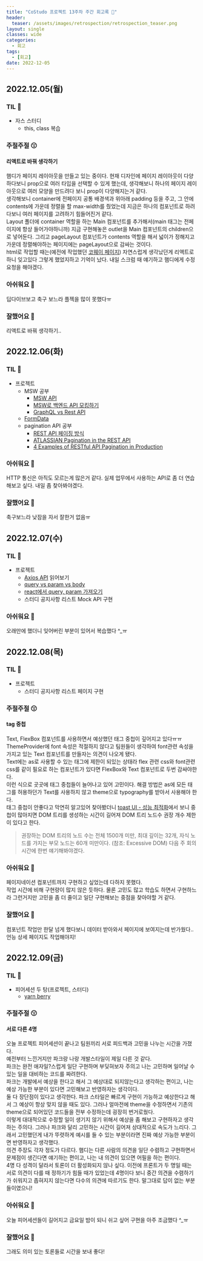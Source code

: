 ```yaml
---
title: "CoStudo 프로젝트 13주차 주간 회고록 🙂"
header:
  teaser: /assets/images/retrospection/retrospection_teaser.png
layout: single
classes: wide
categories:
  - 회고
tags:
  - [회고]
date: 2022-12-05
---
```


## 2022.12.05(월)

### TIL 🧐

- 자스 스터디
  - this, class 복습

### 주절주절 😗

#### 리액트로 바꿔 생각하기

햄디가 페이지 레이아웃을 만들고 있는 중이다. 현재 디자인에 페이지 레이아웃이 다양하다보니 prop으로 여러 타입을 선택할 수 있게 했는데, 생각해보니 하나의 페이지 레이아웃으로 여러 모양을 만드려다 보니 prop이 다양해지는거 같다.  
생각해보니 container에 전페이지 공통 배경색과 위아래 padding 등을 주고, 그 안에 contents에 가운데 정렬을 할 max-width를 줬었는데 지금은 하나의 컴포넌트로 하려다보니 여러 페이지를 고려하기 힘들어진거 같다.  
Layout 폴더에 container 역할을 하는 Main 컴포넌트를 추가해서(main 태그는 전페이지에 항상 들어가야하니까) 지금 구현해놓은 outlet을 Main 컴포넌트의 children으로 넣어둔다. 그리고 pageLayout 컴포넌트가 contents 역할을 해서 넓이가 정해지고 가운데 정렬해야하는 페이지에는 pageLayout으로 감싸는 것이다.  
html로 작업할 때는(예전에 작업했던 [코웨이 페이지](https://www.coway.com/cowayservice/mattress/info)) 자연스럽게 생각났던게 리액트로 하니 잊고있다 그렇게 했었지하고 기억이 났다. 내일 스크럼 때 얘기하고 햄디에게 수정 요청을 해야겠다.

### 아쉬워요 🙁

딥다이브보고 축구 보느라 플젝을 많이 못했다ㅠ

### 잘했어요 🙂

리액트로 바꿔 생각하기..

## 2022.12.06(화)

### TIL 🧐

- 프로젝트
  - MSW 공부
    - [MSW API](https://mswjs.io/docs/basics)
    - [MSW로 백엔드 API 모킹하기](https://www.daleseo.com/mock-service-worker/)
    - [GraphQL vs Rest API](https://choseongho93.tistory.com/320)
  - [FormData](https://inpa.tistory.com/entry/JS-%F0%9F%93%9A-FormData-%EC%A0%95%EB%A6%AC-fetch-api)
  - pagination API 공부
    - [REST API 페이징 방식](https://datajoy.tistory.com/232)
    - [ATLASSIAN Pagination in the REST API](https://developer.atlassian.com/server/confluence/pagination-in-the-rest-api/)
    - [4 Examples of RESTful API Pagination in Production](https://nordicapis.com/4-examples-of-restful-api-pagination-in-production/)

### 아쉬워요 🙁

HTTP 통신은 아직도 모르는게 많은거 같다. 실제 업무에서 사용하는 API로 좀 더 연습해보고 싶다. 내일 좀 찾아봐야겠다.

### 잘했어요 🙂

축구보느라 낮잠을 자서 잘한거 없음ㅠ

## 2022.12.07(수)

### TIL 🧐

- 프로젝트
  - [Axios API](https://axios-http.com/kr/docs/example) 읽어보기
  - [query vs param vs body](https://dar0m.tistory.com/222)
  - [react에서 query, param 가져오기](https://react.vlpt.us/react-router/02-params-and-query.html)
  - 스터디 공지사항 리스트 Mock API 구현

### 아쉬워요 🙁

오래만에 했더니 잊어버린 부분이 있어서 복습했다 ^\_ㅠ

## 2022.12.08(목)

### TIL 🧐

- 프로젝트
  - 스터디 공지사항 리스트 페이지 구현

### 주절주절 😗

#### tag 중첩

Text, FlexBox 컴포넌트를 사용하면서 예상했던 태그 중첩이 깊어지고 있다ㅠㅠ  
ThemeProvider에 font 속성은 적절하지 않다고 팀원들이 생각하여 font관련 속성을 가지고 있는 Text 컴포넌트를 만들자는 의견이 나오게 됐다.  
Text에는 as로 사용할 수 있는 태그에 제한이 되있는 상태라 flex 관련 css와 font관련 css를 같이 필요로 하는 컴포넌트가 있다면 FlexBox와 Text 컴포넌트로 두번 감싸야한다.  
이런 식으로 곳곳에 태그 중첩들이 늘어나고 있어 고민이다. 해결 방법은 as에 모든 태그를 허용하던가 Text를 사용하지 않고 theme으로 typography를 받아서 사용해야 한다.  
태그 중첩이 안좋다고 막연히 알고있어 찾아봤더니 [toast UI - 성능 최적화](https://ui.toast.com/fe-guide/ko_PERFORMANCE#html-%EB%A7%88%ED%81%AC%EC%97%85-%EC%B5%9C%EC%A0%81%ED%99%94)에서 보니 중첩이 많아지면 DOM 트리를 생성하는 시간이 길어져 DOM 트리 노드수 권장 개수 제한이 있다고 한다.

> 권장하는 DOM 트리의 노드 수는 전체 1500개 미만, 최대 깊이는 32개, 자식 노드를 가지는 부모 노드는 60개 미만이다. (참조: Excessive DOM)
> 다음 주 회의 시간에 한번 얘기해봐야겠다.

### 아쉬워요 🙁

페이지네이션 컴포넌트까지 구현하고 싶었는데 다하지 못했다.  
작업 시간에 비해 구현량이 많지 않은 듯하다. 물론 고민도 많고 학습도 하면서 구현하느라 그런거지만 고민을 좀 더 줄이고 일단 구현해보는 중점을 찾아야할 거 같다.

### 잘했어요 🙂

컴포넌트 작업만 한달 넘게 했다보니 데이터 받아와서 페이지에 보여지는데 반가웠다.. 언능 상세 페이지도 작업해야지!

## 2022.12.09(금)

### TIL 🧐

- 피어세션 두 탕(프로젝트, 스터디)
  - [yarn berry](https://toss.tech/article/node-modules-and-yarn-berry)

### 주절주절 😗

#### 서로 다른 4명

오늘 프로젝트 피어세션이 끝나고 팀원끼리 서로 피드백과 고민을 나누는 시간을 가졌다.  
예전부터 느낀거지만 파크랑 나랑 개발스타일이 제일 다른 것 같다.  
파크는 완전 애자일?스럽게 일단 구현하며 부딪혀보자 주의고 나는 고민하며 일어날 수 있는 일을 대비하는 코드를 짜려한다.  
파크는 개발에서 예상을 한다고 해서 그 예상대로 되지않는다고 생각하는 편이고, 나는 예상 가능한 부분이 있다면 고민해보고 반영하자는 생각이다.  
둘 다 장단점이 있다고 생각한다. 파크 스타일은 빠르게 구현이 가능하고 예상한다고 해서 그 예상이 항상 맞지 않을 때도 있다. 그러나 얼마전에 theme을 수정하면서 기존의 theme으로 되어있던 코드들을 전부 수정하는데 굉장히 번거로웠다.  
이렇게 대대적으로 수정할 일이 생기지 않기 위해서 예상을 좀 해보고 구현하자고 생각하는 주의다. 그러나 파크와 달리 고민하는 시간이 길어져 상대적으로 속도가 느리다. 그래서 고민했던게 내가 뚜렷하게 예시를 들 수 있는 부분이라면 진짜 예상 가능한 부분이면 반영하자고 생각했다.  
의견 주장도 각자 정도가 다르다. 햄디는 다른 사람의 의견을 일단 수렴하고 구현하면서 문제점이 생긴다면 얘기하는 편이고, 나는 내 의견이 있으면 어필을 하는 편이다.  
4명 다 성격이 달라서 토론이 더 활성화되지 않나 싶다. 이전에 프론트가 두 명일 때는 서로 의견이 다를 때 정하기가 힘들 때가 있었는데 4명이다 보니 중간 의견을 수렴하기가 쉬워지고 좁혀지지 않는다면 다수의 의견에 따르기도 한다. 말그대로 답이 없는 부분들이였으니!

### 아쉬워요 🙁

오늘 피어세션들이 길어지고 금요일 밤이 되니 쉬고 싶어 구현을 아주 조금했다 ^\_ㅠ

### 잘했어요 🙂

그래도 의미 있는 토론들로 시간을 보내 좋다!
